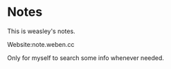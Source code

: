 # Notes
This is weasley's notes.

Website:note.weben.cc

Only for myself to search some info whenever needed.
